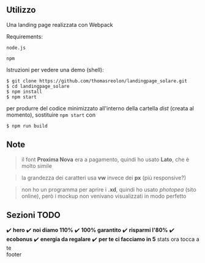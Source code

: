 
## Utilizzo

Una landing page realizzata con Webpack


Requirements:
```
node.js 

npm
```


Istruzioni per vedere una demo (shell):

```
$ git clone https://github.com/thomasreolon/landingpage_solare.git
$ cd landingpage_solare
$ npm install
$ npm start
```

per produrre del codice minimizzato all'interno della cartella *dist* (creata al momento), sostituire ```npm start```
 con
```
$ npm run build
```


## Note

> il font **Proxima Nova** era a pagamento, quindi ho usato **Lato**, che è molto simile

> la grandezza dei caratteri usa **vw** invece dei **px** (più responsive?)

> non ho un programma per aprire i **.xd**, quindi ho usato *photopea* (sito online), però i mockup non venivano visualizzati in modo perfetto 

## Sezioni TODO

:heavy_check_mark: **hero**
:heavy_check_mark: **noi diamo 110%**
:heavy_check_mark: **100% garantito**
:heavy_check_mark: **risparmi l'80%**
:heavy_check_mark: **ecobonus**
:heavy_check_mark: **energia da regalare**
:heavy_check_mark: **per te ci facciamo in 5**
stats
ora tocca a te  
footer